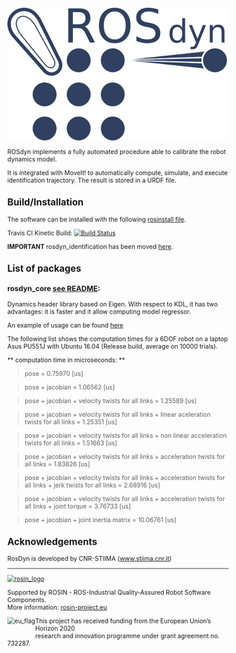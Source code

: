![](Documentation/rosdyn_logo.png)


ROSdyn implements a fully automated procedure able to calibrate the robot dynamics model.

It is integrated with MoveIt! to automatically compute, simulate, and execute identification trajectory. The result is stored in a URDF file.

## Build/Installation

The software can be installed with the following [rosinstall file](rosdyn.rosinstall).

Travis CI Kinetic Build: [![Build Status](https://travis-ci.org/CNR-STIIMA-IRAS/rosdyn.svg?branch=melodic-devel)](https://travis-ci.org/CNR-STIIMA-IRAS/rosdyn)


__IMPORTANT__ rosdyn_identification has been moved [here](https://github.com/CNR-STIIMA-IRAS/rosdyn_identification).

## List of packages

### **rosdyn_core** [see README](rosdyn_core/README.md):
Dynamics header library based on Eigen. With respect to KDL, it has two advantages: it is faster and it allow computing model regressor.


An example of usage can be found [here](rosdyn_core/test/rosdyn_speed_test.cpp)

The following list shows the computation times for a 6DOF robot on a laptop Asus PU551J with Ubuntu 16.04 (Release build,  average on 10000 trials).

** computation time in microseconds: **

> pose                                            =  0.75970 [us]

> pose + jacobian                                       =  1.06562 [us]

> pose + jacobian + velocity twists for all links                   =  1.25589 [us]

> pose + jacobian + velocity twists for all links + linear aceleration twists for all links        =  1.25351 [us]

> pose + jacobian + velocity twists for all links +  non linear acceleration twists for all links    =  1.51663 [us]

> pose + jacobian + velocity twists for all links +  acceleration twists for all links               =  1.83826 [us]

>pose + jacobian + velocity twists for all links +  acceleration twists for all links               + jerk twists for all links                       =  2.68916 [us]

>pose + jacobian + velocity twists for all links +  acceleration twists for all links               + joint torque                                    =  3.76733 [us]

>pose + jacobian +  joint inertia matrix                                  = 10.06761 [us]


## Acknowledgements

RosDyn is developed by CNR-STIIMA (www.stiima.cnr.it)

***
<!--
    ROSIN acknowledgement from the ROSIN press kit
    @ https://github.com/rosin-project/press_kit
-->

<a href="http://rosin-project.eu">
  <img src="http://rosin-project.eu/wp-content/uploads/rosin_ack_logo_wide.png"
       alt="rosin_logo" height="60" >
</a>

Supported by ROSIN - ROS-Industrial Quality-Assured Robot Software Components.  
More information: <a href="http://rosin-project.eu">rosin-project.eu</a>

<img src="http://rosin-project.eu/wp-content/uploads/rosin_eu_flag.jpg"
     alt="eu_flag" height="45" align="left" >  

This project has received funding from the European Union’s Horizon 2020  
research and innovation programme under grant agreement no. 732287.
